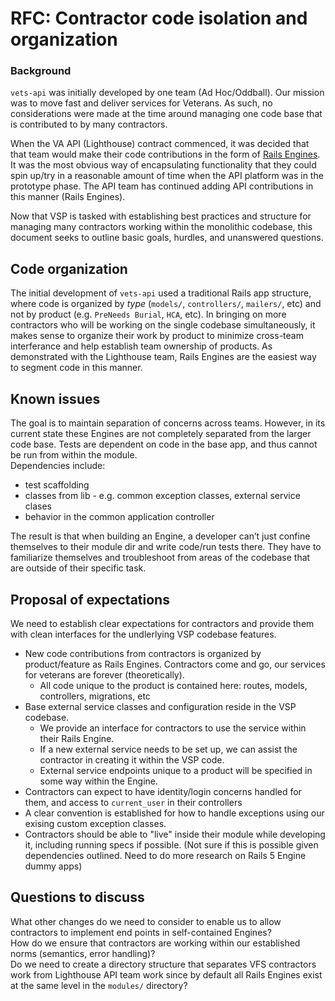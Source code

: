 # RFC: Contractor code isolation and organization

### Background

`vets-api` was initially developed by one team (Ad Hoc/Oddball).
Our mission was to move fast and deliver services for Veterans.
As such, no considerations were made at the time around managing one code base that is contributed to by many contractors.

When the VA API (Lighthouse) contract commenced, it was decided that that team would make their code contributions in the form of [Rails Engines](https://guides.rubyonrails.org/engines.html).
It was the most obvious way of encapsulating functionality that they could spin up/try in a reasonable amount of time when the API platform was in the prototype phase.
The API team has continued adding API contributions in this manner (Rails Engines).

Now that VSP is tasked with establishing best practices and structure for managing many contractors working within the monolithic codebase, this document seeks to outline basic goals, hurdles, and unanswered questions.

## Code organization

The initial development of `vets-api` used a traditional Rails app structure, where code is organized by _type_ (`models/`, `controllers/`, `mailers/`, etc) and not by product (e.g. `PreNeeds Burial`, `HCA`, etc).
In bringing on more contractors who will be working on the single codebase simultaneously, it makes sense to organize their work by product to minimize cross-team interferance and help establish team ownership of products.
As demonstrated with the Lighthouse team, Rails Engines are the easiest way to segment code in this manner.

## Known issues

The goal is to maintain separation of concerns across teams. However, in its current state these Engines are not completely separated from the larger code base.
Tests are dependent on code in the base app, and thus cannot be run from within the module.  
Dependencies include:
  * test scaffolding
  * classes from lib - e.g. common exception classes, external service clases
  * behavior in the common application controller

The result is that when building an Engine, a developer can’t just confine themselves to their module dir and write code/run tests there. They have to familiarize themselves and troubleshoot from areas of the codebase that are outside of their specific task.

## Proposal of expectations

We need to establish clear expectations for contractors and provide them with clean interfaces for the undlerlying VSP codebase features.

* New code contributions from contractors is organized by product/feature as Rails Engines.  Contractors come and go, our services for veterans are forever (theoretically).
  * All code unique to the product is contained here: routes, models, controllers, migrations, etc
* Base external service classes and configuration reside in the VSP codebase.
  * We provide an interface for contractors to use the service within their Rails Engine.  
  * If a new external service needs to be set up, we can assist the contractor in creating it within the VSP code.
  * External service endpoints unique to a product will be specified in some way within the Engine.
* Contractors can expect to have identity/login concerns handled for them, and access to `current_user` in their controllers
* A clear convention is established for how to handle exceptions using our exising custom exception classes.
* Contractors should be able to "live" inside their module while developing it, including running specs if possible. (Not sure if this is possible given dependencies outlined. Need to do more research on Rails 5 Engine dummy apps)

## Questions to discuss

What other changes do we need to consider to enable us to allow contractors to implement end points in self-contained Engines?  
How do we ensure that contractors are working within our established norms (semantics, error handling)?  
Do we need to create a directory structure that separates VFS contractors work from Lighthouse API team work since by default all Rails Engines exist at the same level in the `modules/` directory?  
